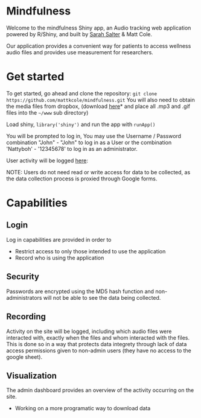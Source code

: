 # Mindfulness

Welcome to the mindfulness Shiny app, an Audio tracking web application powered by R/Shiny, and built by [Sarah Salter](https://github.com/sarahsalter) & Matt Cole.


Our application provides a convenient way for patients to access wellness audio files and provides use measurement for researchers. 


# Get started

To get started, go ahead and clone the repository: `git clone https://github.com/mattkcole/mindfulness.git`
You will also need to obtain the media files from dropbox, (download [here](https://www.dropbox.com/sh/fbmgp84m8wohkev/AACOnzNsbsI1kNxT63L5m6Dya?dl=0)* and place all .mp3 and .gif files into the `~/www` sub directory)

Load shiny, `library('shiny')` and run the app with `runApp()`

You will be prompted to log in,
You may use the Username / Password combination "John" - "John" to log in as a User or the combination 'Nattyboh' - '12345678' to log in as an administrator. 

User activity will be logged [here](https://docs.google.com/spreadsheets/d/13WjhTKefPh821hn7Cr00rCyD3kXWwjRsjsYCqcjzDp8/edit?usp=sharing):

NOTE: Users do not need read or write access for data to be collected, as the data collection process is proxied through Google forms.

# Capabilities 

## Login

Log in capabilities are provided in order to
* Restrict access to only those intended to use the application
* Record who is using the application

## Security


Passwords are encrypted using the MD5 hash function and non-administrators will not be able to see the data being collected.


## Recording

Activity on the site will be logged, including which audio files were interacted with, exactly when the files and whom interacted with the files. This is done so in a way that protects data integrety through lack of data access permissions given to non-admin users (they have no access to the google sheet).

## Visualization

The admin dashboard provides an overview of the activity occurring on the site.






* Working on a more programatic way to download data




